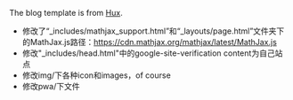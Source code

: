 The blog template is from [Hux](https://huangxuan.me/).

- 修改了“_includes/mathjax_support.html”和“\_layouts/page.html”文件夹下的MathJax.js路径：https://cdn.mathjax.org/mathjax/latest/MathJax.js
- 修改"_includes/head.html"中的google-site-verification content为自己站点
- 修改img/下各种icon和images，of course
- 修改pwa/下文件
